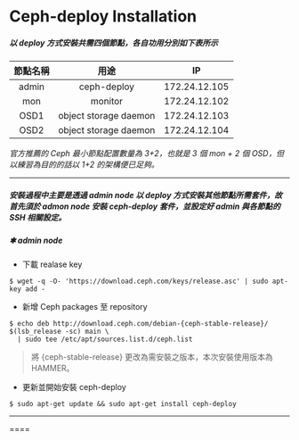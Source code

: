 # Ceph-deploy Installation

##### 以 deploy 方式安裝共需四個節點，各自功用分別如下表所示

| 節點名稱 |          用途         |      IP       |
|:--------:|:---------------------:|:-------------:|
|   admin  | ceph-deploy           | 172.24.12.105 |
|    mon   | monitor               | 172.24.12.102 |
|   OSD1   | object storage daemon | 172.24.12.103 |
|   OSD2   | object storage daemon | 172.24.12.104 |

*官方推薦的 Ceph 最小節點配置數量為 3+2，也就是 3 個 mon + 2 個 OSD，但以練習為目的的話以 1+2 的架構便已足夠。*

----

##### 安裝過程中主要是透過 admin node 以 deploy 方式安裝其他節點所需套件，故首先須於 admon node 安裝 ceph-deploy 套件，並設定好 admin 與各節點的 SSH 相關設定。

##### **✱ admin node**

* 下載 realase key
```
$ wget -q -O- 'https://download.ceph.com/keys/release.asc' | sudo apt-key add -
```

* 新增 Ceph packages 至 repository
```
$ echo deb http://download.ceph.com/debian-{ceph-stable-release}/ $(lsb_release -sc) main \
  | sudo tee /etc/apt/sources.list.d/ceph.list
```
  > 將 {ceph-stable-release} 更改為需安裝之版本，本次安裝使用版本為 HAMMER。

* 更新並開始安裝 ceph-deploy
```
$ sudo apt-get update && sudo apt-get install ceph-deploy
```

----


====


